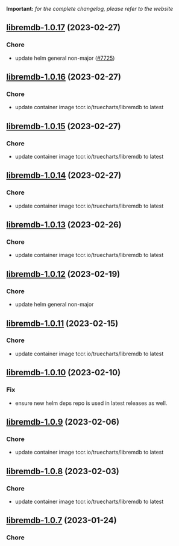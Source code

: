 **Important:**
*for the complete changelog, please refer to the website*




## [libremdb-1.0.17](https://github.com/truecharts/charts/compare/libremdb-1.0.16...libremdb-1.0.17) (2023-02-27)

### Chore

- update helm general non-major ([#7725](https://github.com/truecharts/charts/issues/7725))
  
  


## [libremdb-1.0.16](https://github.com/truecharts/charts/compare/libremdb-1.0.15...libremdb-1.0.16) (2023-02-27)

### Chore

- update container image tccr.io/truecharts/libremdb to latest
  
  


## [libremdb-1.0.15](https://github.com/truecharts/charts/compare/libremdb-1.0.14...libremdb-1.0.15) (2023-02-27)

### Chore

- update container image tccr.io/truecharts/libremdb to latest
  
  


## [libremdb-1.0.14](https://github.com/truecharts/charts/compare/libremdb-1.0.13...libremdb-1.0.14) (2023-02-27)

### Chore

- update container image tccr.io/truecharts/libremdb to latest
  
  


## [libremdb-1.0.13](https://github.com/truecharts/charts/compare/libremdb-1.0.12...libremdb-1.0.13) (2023-02-26)

### Chore

- update container image tccr.io/truecharts/libremdb to latest
  
  


## [libremdb-1.0.12](https://github.com/truecharts/charts/compare/libremdb-1.0.11...libremdb-1.0.12) (2023-02-19)

### Chore

- update helm general non-major
  
  


## [libremdb-1.0.11](https://github.com/truecharts/charts/compare/libremdb-1.0.10...libremdb-1.0.11) (2023-02-15)

### Chore

- update container image tccr.io/truecharts/libremdb to latest
  
  


## [libremdb-1.0.10](https://github.com/truecharts/charts/compare/libremdb-1.0.9...libremdb-1.0.10) (2023-02-10)

### Fix

- ensure new helm deps repo is used in latest releases as well.
  
  


## [libremdb-1.0.9](https://github.com/truecharts/charts/compare/libremdb-1.0.8...libremdb-1.0.9) (2023-02-06)

### Chore

- update container image tccr.io/truecharts/libremdb to latest
  
  


## [libremdb-1.0.8](https://github.com/truecharts/charts/compare/libremdb-1.0.7...libremdb-1.0.8) (2023-02-03)

### Chore

- update container image tccr.io/truecharts/libremdb to latest
  
  


## [libremdb-1.0.7](https://github.com/truecharts/charts/compare/libremdb-1.0.6...libremdb-1.0.7) (2023-01-24)

### Chore
